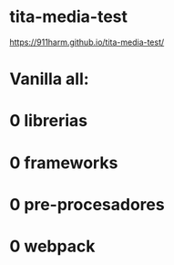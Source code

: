 # tita-media-test
https://911harm.github.io/tita-media-test/
# Vanilla all:
# 0 librerias
# 0 frameworks 
# 0 pre-procesadores
# 0 webpack 
